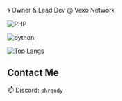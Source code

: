  
🌀 Owner & Lead Dev @ Vexo Network




![PHP](https://img.shields.io/badge/PHP-777BB4?style=for-the-badge&logo=php&logoColor=white)

![python](https://img.shields.io/badge/Python-3.10+-blue?logo=python)


[![Top Langs](https://github-readme-stats.vercel.app/api/top-langs/?username=phrqndydevs)](https://github.com/phrqndydevs/github-readme-stats)



## Contact Me  
📫 Discord: `phrqndy`  

